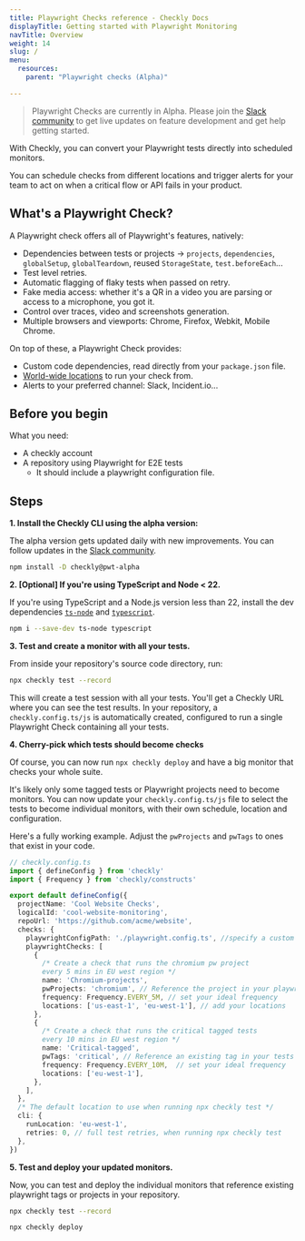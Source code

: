 ```yaml
---
title: Playwright Checks reference - Checkly Docs
displayTitle: Getting started with Playwright Monitoring
navTitle: Overview
weight: 14
slug: /
menu:
  resources:
    parent: "Playwright checks (Alpha)"

---
```

> Playwright Checks are currently in Alpha. Please join the [Slack community](https://checklycommunity.slack.com/join/shared_invite/zt-2qc51mpyr-5idwVD4R4izkf5FC4CFk1A#/shared-invite/email) to get live updates on feature development and get help getting started.

With Checkly, you can convert your Playwright tests directly into scheduled monitors.

You can schedule checks from different locations and trigger alerts for your team to act on when a critical flow or API fails in your product.

## What's a Playwright Check?

A Playwright check offers all of Playwright's features, natively:

* Dependencies between tests or projects → `projects`, `dependencies`, `globalSetup`, `globalTeardown`, reused `StorageState`, `test.beforeEach`...
* Test level retries.
* Automatic flagging of flaky tests when passed on retry.
* Fake media access: whether it's a QR in a video you are parsing or access to a microphone, you got it.
* Control over traces, video and screenshots generation.
* Multiple browsers and viewports: Chrome, Firefox, Webkit, Mobile Chrome.

On top of these, a Playwright Check provides:

* Custom code dependencies, read directly from your `package.json` file.
* [World-wide locations](https://www.checklyhq.com/docs/monitoring/global-locations/) to run your check from.
* Alerts to your preferred channel: Slack, Incident.io...
  
## Before you begin

What you need:

* A checkly account
* A repository using Playwright for E2E tests
  * It should include a playwright configuration file.
  
## Steps

**1. Install the Checkly CLI using the alpha version:**

The alpha version gets updated daily with new improvements. You can follow updates in the [Slack community](https://checklycommunity.slack.com/join/shared_invite/zt-2qc51mpyr-5idwVD4R4izkf5FC4CFk1A#/shared-invite/email).

  ```bash {title="Terminal"}
  npm install -D checkly@pwt-alpha
  ```

**2. [Optional] If you're using TypeScript and Node < 22.**

  If you're using TypeScript and a Node.js version less than 22, install the dev dependencies [`ts-node`](https://www.npmjs.com/package/ts-node) and [`typescript`](https://www.npmjs.com/package/typescript).

  ```bash {title="Terminal"}
  npm i --save-dev ts-node typescript
  ```

**3. Test and create a monitor with all your tests.**

  From inside your repository's source code directory, run:

  ```bash {title="Terminal"}
  npx checkly test --record
  ```
  
  This will create a test session with all your tests. You'll get a Checkly URL where you can see the test results.
  In your repository, a `checkly.config.ts/js` is automatically created, configured to run a single Playwright Check containing all your tests.

**4. Cherry-pick which tests should become checks**

Of course, you can now run `npx checkly deploy` and have a big monitor that checks your whole suite.

It's likely only some tagged tests or Playwright projects need to become monitors. You can now update your `checkly.config.ts/js` file to select the tests to become individual monitors, with their own schedule, location and configuration.

Here's a fully working example. Adjust the `pwProjects` and `pwTags` to ones that exist in your code.

  ```typescript {title="checkly.config.ts/js"}
  // checkly.config.ts
  import { defineConfig } from 'checkly'
  import { Frequency } from 'checkly/constructs'

  export default defineConfig({
    projectName: 'Cool Website Checks',
    logicalId: 'cool-website-monitoring',
    repoUrl: 'https://github.com/acme/website',
    checks: {
      playwrightConfigPath: './playwright.config.ts', //specify a custom playwright config file here
      playwrightChecks: [
        {
          /* Create a check that runs the chromium pw project 
          every 5 mins in EU west region */
          name: 'Chromium-projects',
          pwProjects: 'chromium', // Reference the project in your playwright.config.ts
          frequency: Frequency.EVERY_5M, // set your ideal frequency
          locations: ['us-east-1', 'eu-west-1'], // add your locations
        },
        {
          /* Create a check that runs the critical tagged tests 
          every 10 mins in EU west region */
          name: 'Critical-tagged',
          pwTags: 'critical', // Reference an existing tag in your tests
          frequency: Frequency.EVERY_10M,  // set your ideal frequency
          locations: ['eu-west-1'],
        },
      ],
    },
    /* The default location to use when running npx checkly test */
    cli: {
      runLocation: 'eu-west-1',
      retries: 0, // full test retries, when running npx checkly test
    },
  })
  ```

**5. Test and deploy your updated monitors.**

Now, you can test and deploy the individual monitors that reference existing playwright tags or projects in your repository.

  ```bash {title="Terminal"}
  npx checkly test --record

  npx checkly deploy
  ```
